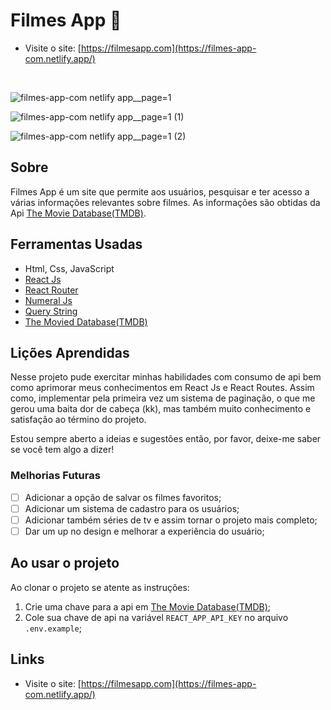 # Filmes App 🎥

* Visite o site: [https://filmesapp.com](https://filmes-app-com.netlify.app/)
<br/>

![filmes-app-com netlify app__page=1](https://user-images.githubusercontent.com/77863766/168392855-e3014ec0-8aa2-42bc-8e30-f7eaf3b166b6.png)

![filmes-app-com netlify app__page=1 (1)](https://user-images.githubusercontent.com/77863766/168392849-7ee42cea-92f9-4191-aa43-23b3fda4fc21.png)

![filmes-app-com netlify app__page=1 (2)](https://user-images.githubusercontent.com/77863766/168392833-488cb6f1-36d4-4d4c-827d-037f91fc5362.png)

## Sobre

Filmes App é um site que permite aos usuários, pesquisar e ter acesso a várias informações relevantes sobre filmes. As informações são obtidas da Api 
[The Movie Database(TMDB)](https://developers.themoviedb.org/3).


## Ferramentas Usadas

* Html, Css, JavaScript
* [React Js](https://pt-br.reactjs.org/)
* [React Router](https://v5.reactrouter.com/web/guides/quick-start)
* [Numeral Js](http://numeraljs.com/)
* [Query String](https://www.npmjs.com/package/query-string)
* [The Movied Database(TMDB)](https://developers.themoviedb.org/3)

## Lições Aprendidas

Nesse projeto pude exercitar minhas habilidades com consumo de api bem como aprimorar meus conhecimentos em React Js e React Routes. Assim como, implementar pela
primeira vez um sistema de paginação, o que me gerou uma baita dor de cabeça (kk), mas também muito conhecimento e satisfação ao término do projeto.

Estou sempre aberto a ideias e sugestões então, por favor, deixe-me saber se você tem algo a dizer!

### Melhorias Futuras

* [ ] Adicionar a opção de salvar os filmes favoritos;
* [ ] Adicionar um sistema de cadastro para os usuários;
* [ ] Adicionar também séries de tv e assim tornar o projeto mais completo;
* [ ] Dar um up no design e melhorar a experiência do usuário;

## Ao usar o projeto

Ao clonar o projeto se atente as instruções:

1. Crie uma chave para a api em [The Movie Database(TMDB)](https://developers.themoviedb.org/3);
2. Cole sua chave de api na variável `REACT_APP_API_KEY` no arquivo `.env.example`;

## Links

* Visite o site: [https://filmesapp.com](https://filmes-app-com.netlify.app/)